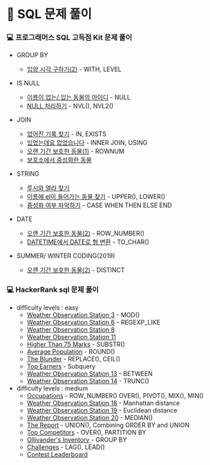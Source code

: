 # 🔐 SQL 문제 풀이
### 💻 프로그래머스 SQL 고득점 Kit 문제 풀이

- GROUP BY
  - [입양 시각 구하기(2)](GROUP_BY/입양시각구하기(2).md) - WITH, LEVEL
  
- IS NULL
  - [이름이 없는/ 있는 동물의 아이디](IS_NULL/이름이없는(있는)동물의아이디.md) - NULL
  - [NULL 처리하기](IS_NULL/NULL처리하기.md) - NVL(), NVL2()
  
- JOIN
  - [없어진 기록 찾기](JOIN/없어진기록찾기.md) - IN, EXISTS
  - [있었는데요 없었습니다](JOIN/있었는데요없었습니다.md) - INNER JOIN, USING
  - [오랜 기간 보호한 동물(1)](JOIN/오랜기간보호한동물(1).md) - ROWNUM
  - [보호소에서 중성화한 동물](JOIN/보호소에서중성화한동물.md) 
  
- STRING
  - [루시와 엘라 찾기](STRING/루시와엘라찾기.md)
  - [이름에 el이 들어가는 동물 찾기](STRING/이름에el이들어가는동물찾기.md) - UPPER(), LOWER()
  - [중성화 여부 파악하기](STRING/중성화여부파악하기.md) - CASE WHEN THEN ELSE END

- DATE
  - [오랜 기간 보호한 동물(2)](DATE/오랜기간보호한동물(2).md) - ROW_NUMBER()
  - [DATETIME에서 DATE로 형 변환](DATE/DATETIME에서DATE로형변환.md) - TO_CHAR()

- SUMMER/ WINTER CODING(2019)
  - [오랜 기간 보호한 동물(2)](SUMMER_WINTER_CODING/우유와요거트가담긴장바구니.md) - DISTINCT

### 💻 HackerRank sql 문제 풀이
- difficulty levels : easy
  - [Weather Observation Station 3](EASY/WeatherObservationStation3.md) - MOD()
  - [Weather Observation Station 6](EASY/WeatherObservationStation6.md) - REGEXP_LIKE
  - [Weather Observation Station 8](EASY/WeatherObservationStation8.md)
  - [Weather Observation Station 11](EASY/WeatherObservationStation11.md)
  - [Higher Than 75 Marks](EASY/HigherThan75Marks.md) - SUBSTR()
  - [Average Population](EASY/AveragePopulation.md) - ROUND()
  - [The Blunder](EASY/TheBlunder.md) - REPLACE(), CEIL()
  - [Top Earners](EASY/TopEarners.md) - Subquery
  - [Weather Observation Station 13](EASY/WeatherObservationStation13.md) - BETWEEN
  - [Weather Observation Station 14](EASY/WeatherObservationStation14.md) - TRUNC()
- difficulty levels : medium
  - [Occupations](MEDIUM/Occupations.md) - ROW_NUMBER() OVER(), PIVOT(), MIX(), MIN()
  - [Weather Observation Station 18](MEDIUM/WeatherObservationStation18.md) - Manhattan distance
  - [Weather Observation Station 19](MEDIUM/WeatherObservationStation19.md) - Euclidean distance
  - [Weather Observation Station 20](MEDIUM/WeatherObservationStation20.md) - MEDIAN()
  - [The Report](MEDIUM/TheReport.md) - UNION(), Combining ORDER BY and UNION
  - [Top Competitors](MEDIUM/TopCompetitors.md) - OVER(), PARTITION BY
  - [Ollivander's Inventory](MEDIUM/Ollivander'sInventory.md) - GROUP BY
  - [Challenges](MEDIUM/Challenges.md) - LAG(), LEAD()
  - [Contest Leaderboard](MEDIUM/ContestLeaderboard.md)

